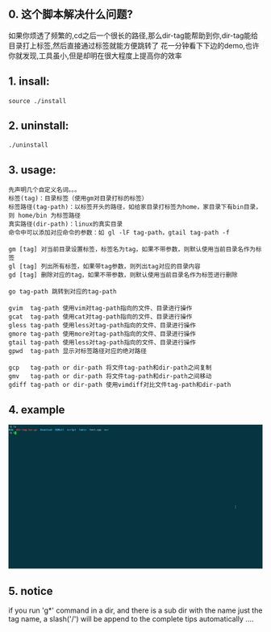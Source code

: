 ## 0. 这个脚本解决什么问题?
如果你烦透了频繁的,cd之后一个很长的路径,那么dir-tag能帮助到你,dir-tag能给目录打上标签,然后直接通过标签就能方便跳转了
花一分钟看下下边的demo,也许你就发现,工具虽小,但是却明在很大程度上提高你的效率

## 1. insall:
``` shell
source ./install
```

## 2. uninstall:
``` shell
./uninstall
```

## 3. usage:
    先声明几个自定义名词。。。
    标签(tag)：目录标签（使用gm对目录打标的标签）
    标签路径(tag-path)：以标签开头的路径，如给家目录打标签为home，家目录下有bin目录，则 home/bin 为标签路径
    真实路径(dir-path)：linux的真实目录
    命令中可以添加对应命令的参数：如 gl -lF tag-path，gtail tag-path -f

    gm [tag] 对当前目录设置标签，标签名为tag，如果不带参数，则默认使用当前目录名作为标签
    gl [tag] 列出所有标签，如果带tag参数，则列出tag对应的目录内容
    gd [tag] 删除对应的tag，如果不带参数，则默认使用当前目录名作为标签进行删除

    go tag-path 跳转到对应的tag-path

    gvim  tag-path 使用vim对tag-path指向的文件、目录进行操作
    gcat  tag-path 使用cat对tag-path指向的文件、目录进行操作
    gless tag-path 使用less对tag-path指向的文件、目录进行操作
    gmore tag-path 使用more对tag-path指向的文件、目录进行操作
    gtail tag-path 使用less对tag-path指向的文件、目录进行操作
    gpwd  tag-path 显示对标签路径对应的绝对路径

    gcp   tag-path or dir-path 将文件tag-path和dir-path之间复制
    gmv   tag-path or dir-path 将文件tag-path和dir-path之间移动
    gdiff tag-path or dir-path 使用vimdiff对比文件tag-path和dir-path

## 4. example
![gif dir-tag example](https://github.com/keynumber/dir-tag/blob/master/dir-tag.gif)

## 5. notice
if you run 'g\*' command in a dir, and there is a sub dir with the name just the tag
name, a slash('/') will be append to the complete tips automatically ....
